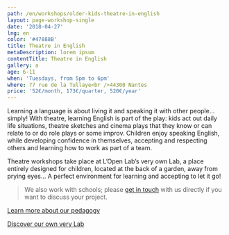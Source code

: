 ```yaml
---
path: /en/workshops/older-kids-theatre-in-english
layout: page-workshop-single
date: '2018-04-27'
lng: en
color: '#47888B'
title: Theatre in English
metaDescription: lorem ipsum
contentTitle: Theatre in English
gallery: a
age: 6-11
when: 'Tuesdays, from 5pm to 6pm'
where: 77 rue de la Tullaye<br />44300 Nantes
price: '52€/month, 173€/quarter, 520€/year'
---
```

Learning a language is about living it and speaking it with other people… simply! With theatre, learning English is part of the play: kids act out daily life situations, theatre sketches and cinema plays that they know or can relate to or do role plays or some improv. Children enjoy speaking English, while developing confidence in themselves, accepting and respecting others and learning how to work as part of a team. 

Theatre workshops take place at L’Open Lab’s very own Lab, a place entirely designed for children, located at the back of a garden, away from prying eyes… A perfect environment for learning and accepting to let it go!

> We also work with schools; please [get in touch](/en/contact-us) with us directly if you want to discuss your project.

[Learn more about our pedagogy](/en/pedagogy)

[Discover our own very Lab](/en/workshops)
